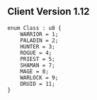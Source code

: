 ## Client Version 1.12

```rust,ignore
enum Class : u8 {
    WARRIOR = 1;    
    PALADIN = 2;    
    HUNTER = 3;    
    ROGUE = 4;    
    PRIEST = 5;    
    SHAMAN = 7;    
    MAGE = 8;    
    WARLOCK = 9;    
    DRUID = 11;    
}

```

